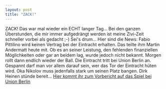 ```yaml
---
layout: post
title: "ZACK!"
---
```


ZACK! Das war mal wieder ein ECHT langer Tag... Bei den ganzen Überstunden, die mir immer aufgedrängt werden ist meine Zivi-Zeit schneller vorbei als gedacht ;-) Sei's drum... Hier sind die News: Fabio Pittilino wird keinen Vertrag bei der Eintracht erhalten. Das teilte ihm Martin Andermatt heute mit. Ob es an seiner Leistung, den fehlenden finanziellen Möglichkeiten oder gar an beidem lag, wurde jedoch nicht bekannt. Morgen rollt dann endlich wieder der Ball. Die Eintracht tritt bei Union Berlin an. Gespannt darf man vor allem darauf sein, wer das Tor der Eintracht hüten wird. Oka Nikolov muss jedenfalls stark um seinen Platz bangen. Dirk Heinen stünde bereit... [Hier kommt ihr zum Vorbericht auf das Spiel bei Union Berlin](df_vorb.shtml)
